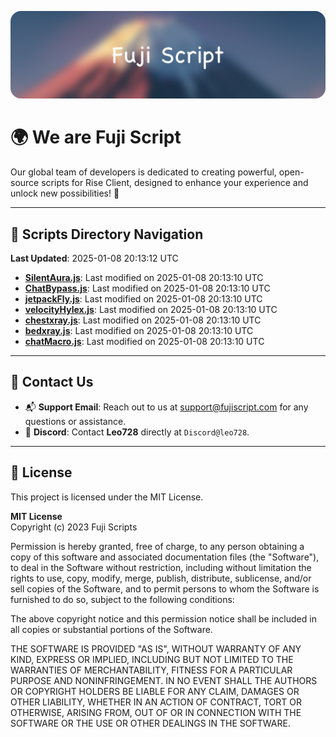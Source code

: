 ![Banner](.github/b.webp)

# 🌍 **We are Fuji Script**

Our global team of developers is dedicated to creating powerful, open-source scripts for Rise Client, designed to enhance your experience and unlock new possibilities! 🌟

---
<!-- SCRIPTS_NAVIGATION_START -->
## 📂 **Scripts Directory Navigation**

**Last Updated**: 2025-01-08 20:13:12 UTC

- **[SilentAura.js](scripts/SilentAura.js)**: Last modified on 2025-01-08 20:13:10 UTC
- **[ChatBypass.js](scripts/ChatBypass.js)**: Last modified on 2025-01-08 20:13:10 UTC
- **[jetpackFly.js](scripts/jetpackFly.js)**: Last modified on 2025-01-08 20:13:10 UTC
- **[velocityHylex.js](scripts/velocityHylex.js)**: Last modified on 2025-01-08 20:13:10 UTC
- **[chestxray.js](scripts/chestxray.js)**: Last modified on 2025-01-08 20:13:10 UTC
- **[bedxray.js](scripts/bedxray.js)**: Last modified on 2025-01-08 20:13:10 UTC
- **[chatMacro.js](scripts/chatMacro.js)**: Last modified on 2025-01-08 20:13:10 UTC

<!-- SCRIPTS_NAVIGATION_END -->

---

## 💬 **Contact Us**  
- 📬 **Support Email**: Reach out to us at [support@fujiscript.com](mailto:support@fujiscript.com) for any questions or assistance.  
- 💬 **Discord**: Contact **Leo728** directly at `Discord@leo728`.

---

## 📜 **License**

This project is licensed under the MIT License.  

**MIT License**  
Copyright (c) 2023 Fuji Scripts  

Permission is hereby granted, free of charge, to any person obtaining a copy of this software and associated documentation files (the "Software"), to deal in the Software without restriction, including without limitation the rights to use, copy, modify, merge, publish, distribute, sublicense, and/or sell copies of the Software, and to permit persons to whom the Software is furnished to do so, subject to the following conditions:  

The above copyright notice and this permission notice shall be included in all copies or substantial portions of the Software.  

THE SOFTWARE IS PROVIDED "AS IS", WITHOUT WARRANTY OF ANY KIND, EXPRESS OR IMPLIED, INCLUDING BUT NOT LIMITED TO THE WARRANTIES OF MERCHANTABILITY, FITNESS FOR A PARTICULAR PURPOSE AND NONINFRINGEMENT. IN NO EVENT SHALL THE AUTHORS OR COPYRIGHT HOLDERS BE LIABLE FOR ANY CLAIM, DAMAGES OR OTHER LIABILITY, WHETHER IN AN ACTION OF CONTRACT, TORT OR OTHERWISE, ARISING FROM, OUT OF OR IN CONNECTION WITH THE SOFTWARE OR THE USE OR OTHER DEALINGS IN THE SOFTWARE.  
